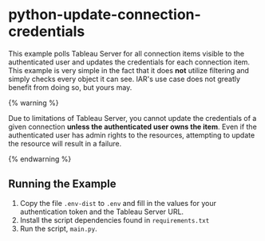 # python-update-connection-credentials

This example polls Tableau Server for all connection items visible to the authenticated user and updates the credentials for each connection item. This example is very simple in the fact that it does **not** utilize filtering and simply checks every object it can see. IAR's use case does not greatly benefit from doing so, but yours may.

{% warning %}

Due to limitations of Tableau Server, you cannot update the credentials of a given connection **unless the authenticated user owns the item**. Even if the authenticated user has admin rights to the resources, attempting to update the resource will result in a failure.

{% endwarning %}

## Running the Example

1. Copy the file `.env-dist` to `.env` and fill in the values for your authentication token and the Tableau Server URL.
2. Install the script dependencies found in `requirements.txt`
3. Run the script, `main.py`.